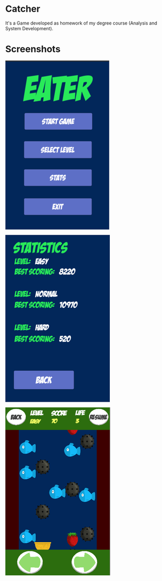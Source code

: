 # Catcher

It's a Game developed as homework of my degree course (Analysis and System Development).

# Screenshots

![Catcher](screenshots/Capture1.PNG)

![Catcher](screenshots/Capture2.PNG)

![Catcher](screenshots/Capture3.PNG)